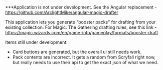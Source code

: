 ***Application is not under development.  See the Angular replacement - https://github.com/ArclightMike/angular-magic-drafter

This application lets you generate "booster packs" for drafting from your existing collection. For Magic: The Gathering drafting rules, see this link - https://magic.wizards.com/en/game-info/gameplay/formats/booster-draft

Items still under development:
- Card buttons are generated, but the overall ui still needs work.
- Pack contents are incorrect.  It gets a random from Scryfall right now, but really needs to use their api to get the exact json of what we need.
